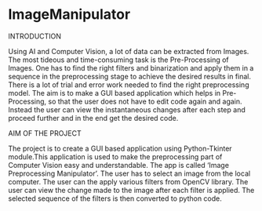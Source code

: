 # ImageManipulator

INTRODUCTION

Using AI and Computer Vision, a lot of data can be extracted from Images.
The most tideous and time-consuming task is the Pre-Processing of Images. One has to find the right filters and binarization and apply them in a sequence in the preprocessing stage to achieve the desired results in final. There is a lot of trial and error work needed to find the right preprocessing model.
The aim is to make a GUI based application which helps in Pre-Processing, so that the user does not have to edit code again and again. Instead the user can view the instantaneous changes after each step and proceed further and in the end get the desired code.


AIM OF THE PROJECT

The project is to create a GUI based application using Python-Tkinter module.This application is used to make the preprocessing part of Computer Vision easy and understandable.
The app is called ‘Image Preprocessing Manipulator’. The user has to select an image from the local computer. The user can the apply various filters from OpenCV library. The user can view the change made to the image after each filter is applied. The selected sequence of the filters is then converted to python code.

